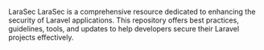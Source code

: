 LaraSec
LaraSec is a comprehensive resource dedicated to enhancing the security of Laravel applications. This repository offers best practices, guidelines, tools, and updates to help developers secure their Laravel projects effectively.
